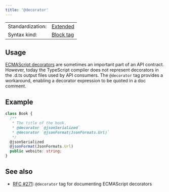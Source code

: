 ```yaml
---
title: '@decorator'
---
```


<!-- prettier-ignore-start -->
|    |    |
| -- | -- |
| Standardization: | [Extended](../spec/standardization_groups.md) |
| Syntax kind: | [Block tag](../spec/tag_kinds.md) |
<!-- prettier-ignore-end -->

## Usage

[ECMAScript decorators](https://www.typescriptlang.org/docs/handbook/decorators.html) are sometimes an important part
of an API contract. However, today the TypeScript compiler does not represent decorators in the .d.ts output files
used by API consumers. The `@decorator` tag provides a workaround, enabling a decorator expression to be quoted
in a doc comment.

## Example

```ts
class Book {
  /**
   * The title of the book.
   * @decorator `@jsonSerialized`
   * @decorator `@jsonFormat(JsonFormats.Url)`
   */
  @jsonSerialized
  @jsonFormat(JsonFormats.Url)
  public website: string;
}
```

## See also

- [RFC #271](https://github.com/microsoft/tsdoc/issues/271): `@decorator` tag for documenting ECMAScript decorators
